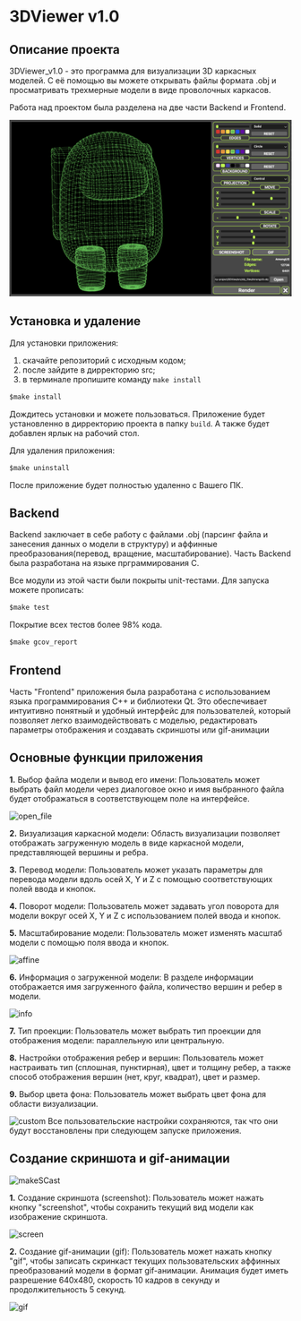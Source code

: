 # **3DViewer v1.0**

## **Описание проекта**

3DViewer_v1.0 - это программа для визуализации 3D каркасных моделей. С её помощью вы можете открывать файлы формата .obj и просматривать трехмерные модели в виде проволочных каркасов.

Работа над проектом была разделена на две части Backend и Frontend.

![app](/misc/app.png)

## **Установка и удаление**

Для установки приложения:
1. скачайте репозиторий с исходным кодом;
2. после зайдите в дирректорию src;
3. в терминале пропишите команду `make install`

```c
$make install
```

Дождитесь установки и можете пользоваться. Приложение будет установленно в дирректорию проекта в папку `build`. А также будет добавлен ярлык на рабочий стол.

Для удаления приложения:

```c
$make uninstall
```

После приложение будет полностью удаленно с Вашего ПК.

## **Backend**

Backend заключает в себе работу с файлами .obj (парсинг файла и занесения данных о модели в структуру) и аффинные преобразования(перевод, вращение, масштабирование).
Часть Backend была разработана на языке прграммирования С. 

Все модули из этой части были покрыты unit-тестами. Для запуска можете прописать:
```c
$make test
```

Покрытие всех тестов более 98% кода.
```c
$make gcov_report
```
## **Frontend**
Часть "Frontend" приложения была разработана с использованием языка программирования C++ и библиотеки Qt. Это обеспечивает интуитивно понятный и удобный интерфейс для пользователей, который позволяет легко взаимодействовать с моделью, редактировать параметры отображения и создавать скриншоты или gif-анимации

## **Основные функции приложения**

**1.** Выбор файла модели и вывод его имени:
Пользователь может выбрать файл модели через диалоговое окно и имя выбранного файла будет отображаться в соответствующем поле на интерфейсе.

![open_file](../misc/open_file.gif)

**2.** Визуализация каркасной модели:
Область визуализации позволяет отображать загруженную модель в виде каркасной модели, представляющей вершины и ребра.

**3.** Перевод модели:
Пользователь может указать параметры для перевода модели вдоль осей X, Y и Z с помощью соответствующих полей ввода и кнопок.

**4.** Поворот модели:
Пользователь может задавать угол поворота для модели вокруг осей X, Y и Z с использованием полей ввода и кнопок.

**5.** Масштабирование модели:
Пользователь может изменять масштаб модели с помощью поля ввода и кнопок.

![affine](../misc/affineObj.gif)

**6.** Информация о загруженной модели:
В разделе информации отображается имя загруженного файла, количество вершин и ребер в модели.

![info](../misc/info.png)

**7.** Тип проекции:
Пользователь может выбрать тип проекции для отображения модели: параллельную или центральную.

**8.** Настройки отображения ребер и вершин:
Пользователь может настраивать тип (сплошная, пунктирная), цвет и толщину ребер, а также способ отображения вершин (нет, круг, квадрат), цвет и размер.

**9.** Выбор цвета фона:
Пользователь может выбрать цвет фона для области визуализации.


![custom](../misc/custom.gif)
Все пользовательские настройки сохраняются, так что они будут восстановлены при следующем запуске приложения.

## **Создание скриншота и gif-анимации**

![makeSCast](../misc/gif_and_screen.gif)

**1.** Создание скриншота (screenshot):
Пользователь может нажать кнопку "screenshot", чтобы сохранить текущий вид модели как изображение скриншота.

![screen](../misc/test.png)

**2.** Создание gif-анимации (gif):
Пользователь может нажать кнопку "gif", чтобы записать скринкаст текущих пользовательских аффинных преобразований модели в формат gif-анимации. Анимация будет иметь разрешение 640x480, скорость 10 кадров в секунду и продолжительность 5 секунд.

![gif](../misc/images.gif)
